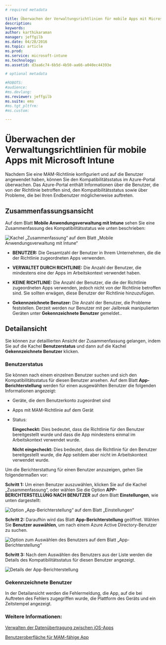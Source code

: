 ```yaml
---
# required metadata

title: Überwachen der Verwaltungsrichtlinien für mobile Apps mit Microsoft Intune | Microsoft Intune
description:
keywords:
author: karthikaraman
manager: jeffgilb
ms.date: 04/28/2016
ms.topic: article
ms.prod:
ms.service: microsoft-intune
ms.technology:
ms.assetid: d3aa6c74-6b5d-4b50-aa66-a040ec44393e

# optional metadata

#ROBOTS:
#audience:
#ms.devlang:
ms.reviewer: jeffgilb
ms.suite: ems
#ms.tgt_pltfrm:
#ms.custom:

---
```


# Überwachen der Verwaltungsrichtlinien für mobile Apps mit Microsoft Intune
Nachdem Sie eine MAM-Richtlinie konfiguriert und auf die Benutzer angewendet haben, können Sie den Kompatibilitätsstatus im Azure-Portal überwachen. Das Azure-Portal enthält Informationen über die Benutzer, die von der Richtlinie betroffen sind, den Kompatibilitätsstatus sowie über Probleme, die bei Ihren Endbenutzer möglicherweise auftreten.
## Zusammenfassungsansicht
Auf dem Blatt **Mobile Anwendungsverwaltung mit Intune** sehen Sie eine Zusammenfassung des Kompatibilitätsstatus wie unten beschrieben:


![Kachel „Zusammenfassung“ auf dem Blatt „Mobile Anwendungsverwaltung mit Intune“](../media/mam-azure-portal-user-status-summary.png)

-   **BENUTZER:** Die Gesamtzahl der Benutzer in Ihrem Unternehmen, die die der Richtlinie zugeordneten Apps verwenden.

-   **VERWALTET DURCH RICHTLINIE:** Die Anzahl der Benutzer, die mindestens eine der Apps im Arbeitskontext verwendet haben.

-   **KEINE RICHTLINIE:** Die Anzahl der Benutzer, die die der Richtlinie zugeordneten Apps verwenden, jedoch nicht von der Richtlinie betroffen sind.  Sie sollten erwägen, diese Benutzer der Richtlinie hinzuzufügen.

- **Gekennzeichnete Benutzer:** Die Anzahl der Benutzer, die Probleme feststellen. Derzeit werden nur Benutzer mit per Jailbreak manipulierten Geräten unter **Gekennzeichnete Benutzer** gemeldet..


## Detailansicht
Sie können zur detaillierten Ansicht der Zusammenfassung gelangen, indem Sie auf die Kachel **Benutzerstatus** und dann auf die Kachel **Gekennzeichnete Benutzer** klicken.

### Benutzerstatus
Sie können nach einem einzelnen Benutzer suchen und sich den Kompatibilitätsstatus für diesen Benutzer ansehen. Auf dem Blatt **App-Berichterstellung** werden für einen ausgewählten Benutzer die folgenden Informationen angezeigt:
- Geräte, die dem Benutzerkonto zugeordnet sind
- Apps mit MAM-Richtlinie auf dem Gerät
- Status:

  **Eingecheckt:** Dies bedeutet, dass die Richtlinie für den Benutzer bereitgestellt wurde und dass die App mindestens einmal im Arbeitskontext verwendet wurde.

  **Nicht eingecheckt:** Dies bedeutet, dass die Richtlinie für den Benutzer bereitgestellt wurde, die App seitdem aber nicht im Arbeitskontext verwendet wurde.

Um die Berichterstattung für einen Benutzer anzuzeigen, gehen Sie folgendermaßen vor:

**Schritt 1:** Um einen Benutzer auszuwählen, klicken Sie auf die Kachel „Zusammenfassung“, oder wählen Sie die Option **APP-BERICHTERSTELLUNG NACH BENUTZER** auf dem Blatt **Einstellungen**, wie unten dargestellt:

![Option „App-Berichterstellung“ auf dem Blatt „Einstellungen“](../media/mam-azure-portal-app-reporting-by-user-settings-blade.png)

**Schritt 2:** Daraufhin wird das Blatt **App-Berichterstellung** geöffnet. Wählen Sie **Benutzer auswählen**, um nach einem Azure Active Directory-Benutzer zu suchen.

![Option zum Auswählen des Benutzers auf dem Blatt „App-Berichterstellung“](../media/mam-azure-portal-app-reporting-select-user.png)

**Schritt 3:** Nach dem Auswählen des Benutzers aus der Liste werden die Details des Kompatibilitätsstatus für diesen Benutzer angezeigt.

![Details der App-Berichterstellung](../media/mam-azure-portal-app-reporting-by-user.png)
### Gekennzeichnete Benutzer
In der Detailansicht werden die Fehlermeldung, die App, auf die bei Auftreten des Fehlers zugegriffen wurde, die Plattform des Geräts und ein Zeitstempel angezeigt.  

### Weitere Informationen:
[Verwalten der Datenübertragung zwischen iOS-Apps](manage-data-transfer-between-ios-apps-with-microsoft-intune.md)

[Benutzeroberfläche für MAM-fähige App](end-user-experience-for-mam-enabled-apps-with-microsoft-intune.md)


<!--HONumber=May16_HO1-->


